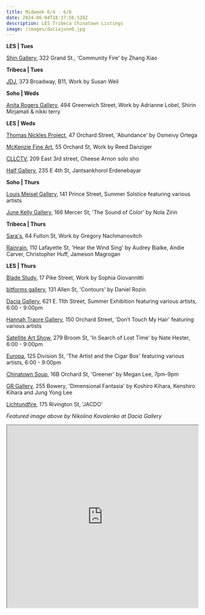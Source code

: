 ```yaml
---
title: Midweek 6/4 - 6/6
date: 2024-06-04T18:37:56.528Z
description: LES Tribeca Chinatown Listings
image: /images/daciajune6.jpg
---
```

**L﻿ES | Tues**

[Shin Gallery](http://shin-gallery.com/Exhibition/?view_fg=U&site_gb=1), 322 Grand St., 'Community Fire' by Zhang Xiao

**Tribeca | Tues**

[J﻿DJ](https://jdj.world/projects/susan-weil-3/), 373 Broadway, B11, Work by Susan Weil

**S﻿oho | Weds**

[Anita Rogers Gallery](https://www.anitarogersgallery.com/exhibitions/adrianne-lobel-shirin-mirjamali-nikki-terry), 494 Greenwich Street, Work by Adrianne Lobel, Shirin Mirjamali & nikki terry

**L﻿ES | Weds**

[Thomas Nickles Project](https://www.thomasnickles.com/exhibitions/35-abundance/), 47 Orchard Street, 'Abundance' by Osmeivy Ortega

[McKenzie Fine Art](http://www.mckenziefineart.com/), 55 Orchard St, Work by Reed Danziger

[CLLCTV](https://www.instagram.com/cllctv.nyc), 209 East 3rd street, Cheese Arnon solo sho

[Half Gallery](https://halfgallery.com/), 235 E 4th St, Jantsankhorol Erdenebayar

**S﻿oho | Thurs**

[Louis Meisel Gallery](https://www.meiselgallery.com/exhibition/summer-solstice/), 141 Prince Street, Summer Solstice featuring various artists

[J﻿une Kelly Gallery](https://junekellygallery.com/home.htm), 166 Mercer St, 'The Sound of Color' by Nola Zirin

**T﻿ribeca | Thurs**

[Sara's](https://saras.world/), 64 Fulton St, Work by Gregory Nachmanovitch

[Rainrain](https://www.rainraingallery.com/about), 110 Lafayette St, 'Hear the Wind Sing' by Audrey Bialke, Andie Carver, Christopher Huff, Jameson Magrogan

**L﻿ES | Thurs**

[Blade Study](https://www.bladestudy.net/exhibitions), 17 Pike Street, Work by Sophia Giovannitti

[bitforms gallery](https://bitforms.art/exhibition/contours/), 131 Allen St, 'Contours' by Daniel Rozin

[Dacia Gallery](http://www.daciagallery.com/), 621 E. 11th Street, Summer Exhibition featuring various artists, 6:00 - 9:00pm

[Hannah Traore Gallery](https://hannahtraoregallery.com/exhibition/dont-touch-my-hair/), 150 Orchard Street, 'Don’t Touch My Hair' featuring various artists

[Satellite Art Show](https://www.instagram.com/satelliteartshow), 279 Broom St, 'In Search of Lost Time' by Nate Hester, 6:00 - 9:00pm

[Europa](https://www.europa.nyc/), 125 Division St, 'The Artist and the Cigar Box' featuring various artists, 6:00 - 9:00pm

[Chinatown Soup](http://www.instagram.com/chinatownsoup), 16B Orchard St, 'Greener' by Megan Lee, 7pm-9pm

[G﻿R Gallery](https://www.gr-gallery.com/exhibitions/dimensional-fantasia/), 255 Bowery, 'Dimensional Fantasia' by Koshiro Kihara, Kenshiro Kihara and Jung Yong Lee

[Lichtundfire](https://www.lichtundfire.com/), 175 Rivington St, 'JACDO'

*F﻿eatured image above by Nikolina Kovalenko at Dacia Gallery*

<iframe src="https://www.google.com/maps/d/u/1/embed?mid=1HZyT45SveONozBh79xsS1WwWKIjNo8o&ehbc=2E312F" width="100%" height="480"></iframe>